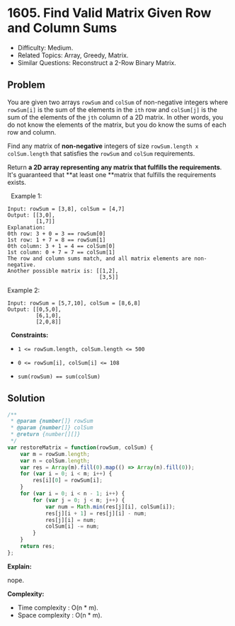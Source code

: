 # 1605. Find Valid Matrix Given Row and Column Sums

- Difficulty: Medium.
- Related Topics: Array, Greedy, Matrix.
- Similar Questions: Reconstruct a 2-Row Binary Matrix.

## Problem

You are given two arrays `rowSum` and `colSum` of non-negative integers where `rowSum[i]` is the sum of the elements in the `ith` row and `colSum[j]` is the sum of the elements of the `jth` column of a 2D matrix. In other words, you do not know the elements of the matrix, but you do know the sums of each row and column.

Find any matrix of **non-negative** integers of size `rowSum.length x colSum.length` that satisfies the `rowSum` and `colSum` requirements.

Return **a 2D array representing **any** matrix that fulfills the requirements**. It's guaranteed that **at least one **matrix that fulfills the requirements exists.

 
Example 1:

```
Input: rowSum = [3,8], colSum = [4,7]
Output: [[3,0],
         [1,7]]
Explanation: 
0th row: 3 + 0 = 3 == rowSum[0]
1st row: 1 + 7 = 8 == rowSum[1]
0th column: 3 + 1 = 4 == colSum[0]
1st column: 0 + 7 = 7 == colSum[1]
The row and column sums match, and all matrix elements are non-negative.
Another possible matrix is: [[1,2],
                             [3,5]]
```

Example 2:

```
Input: rowSum = [5,7,10], colSum = [8,6,8]
Output: [[0,5,0],
         [6,1,0],
         [2,0,8]]
```

 
**Constraints:**


	
- `1 <= rowSum.length, colSum.length <= 500`
	
- `0 <= rowSum[i], colSum[i] <= 108`
	
- `sum(rowSum) == sum(colSum)`



## Solution

```javascript
/**
 * @param {number[]} rowSum
 * @param {number[]} colSum
 * @return {number[][]}
 */
var restoreMatrix = function(rowSum, colSum) {
    var m = rowSum.length;
    var n = colSum.length;
    var res = Array(m).fill(0).map(() => Array(n).fill(0));
    for (var i = 0; i < m; i++) {
        res[i][0] = rowSum[i];
    }
    for (var i = 0; i < n - 1; i++) {
        for (var j = 0; j < m; j++) {
            var num = Math.min(res[j][i], colSum[i]);
            res[j][i + 1] = res[j][i] - num;
            res[j][i] = num;
            colSum[i] -= num;
        }
    }
    return res;
};
```

**Explain:**

nope.

**Complexity:**

* Time complexity : O(n * m).
* Space complexity : O(n * m).
